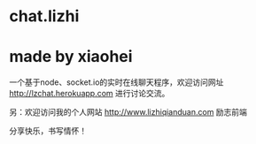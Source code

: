 # chat.lizhi
# made by xiaohei

一个基于node、socket.io的实时在线聊天程序，欢迎访问网址 http://lzchat.herokuapp.com 进行讨论交流。

另：欢迎访问我的个人网站 http://www.lizhiqianduan.com 励志前端

分享快乐，书写情怀！
